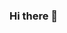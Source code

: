 ### Hi there 👋

<!--
**RxnAch/RxnAch** is a ✨ _special_ ✨ repository because its `README.md` (this file) appears on your GitHub profile.

Here are some ideas to get you started:

🎤 I am a Data Enthusiasts. 
🛸 Coding everyday, currently learning to master DeepLearning...
🌋 I’m always looking for challenging work oppurtunities ahead.
💬 Actively writing blogs Check it Out! 
📺 Share things I know and learn in my Linkdin https://www.linkedin.com/in/chhabi-acharya-95747a19a/
📬 How to reach me: Let's get in touch!
🧗🏾‍♀️ I try to: Go beyond and push the bounds
